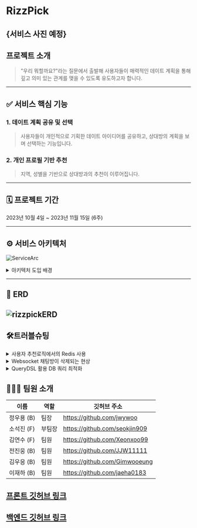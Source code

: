 # RizzPick

## {서비스 사진 예정}

## 프로젝트 소개

> "우리 뭐할까요?"라는 질문에서 출발해 사용자들이 매력적인 데이트 계획을 통해 깊고 의미 있는 관계를 맺을 수 있도록 유도하고자 합니다.
---
## ✅ 서비스 핵심 기능

### **1. 데이트 계획 공유 및 선택** 
>사용자들이 개인적으로 기획한 데이트 아이디어를 공유하고, 상대방의 계획을 보며 선택하는 기능입니다.

### **2. 개인 프로필 기반 추천**

> 지역, 성별을 기반으로 상대방과의 추천이 이루어집니다.

---
## 🗓 프로젝트 기간
2023년 10월 4일 ~ 2023년 11월 15일 (6주)

---
## ⚙️ 서비스 아키텍처
![ServiceArc](https://github.com/RizzPick/RizzPick-backend/assets/114673187/8279253d-1b33-454b-ab92-b62182f049b2
)

<details>
<summary>아키텍처 도입 배경</summary>
<div markdown="1">

- ### **Nginx**

  기존 Apache의 WAS에서 추가적으로 HTTPS 연결과 대용량 이미지 처리 요청에 대한 설정이 필요하다 판단하여 추가하기로 결정.
  Nginx 는 Apache와 비교하여 더 빠른 성능을 제공하는 웹서버입니다. 웹사이트에서 높은 트래픽 처리와 안정성을 위해서 결정하였습니다.

- ### **GtHub Actions**

  프론트엔드와 백엔드의 효율적인 협업을 위한 자동배포를 진행
  GItHub Actions는 소스 코드의 변경 사항에대한 자동화된 CI/CD 파이프라인을 구축할 수 있습니다. 지속적인 통합 및 배포를 위해서 적용하였습니다.

- ### **Redis(EC2)**

  임시 데이터 사용과 캐싱에 적합하여 사용자의 빈번한 엑세스가 발생하는 데이터를 Redis에 저장하여 데이터 엑세스 속도를 높임.
  (EC2&Docker)

  EC2 인스턴스의 사용은 사용자에게 원하는 OS, 메모리, 스토리지 및 CPU 구성의 선택을 제공하여 Redis 서버의 성능과 용량을 쉽게 조절 할 수 있게합니다. 더불어, AWS의 EC는 수직 및 수평 스케일링이 가능해져 트래픽이나 데이터의증가에 따라 서버의 용량을 유연하게 조절할 수 있습니다. AWS의 보안 그룹을 활용하면 특정 IP 주소나 범위에 한해서만 Redis 서버에 액세스를 제한할 수 있게 됩니다.

- ### **Swagger**

  프론트엔드와 백엔드의 빠르고 직관적인 의사소통을 목적으로 API의 기능을 문서화하고 테스트하기 위해 적용
  Swagger는 API 문서화와 테스트 도구로서 개발자들이 API의 동작을 쉽게 이해하고 테스트 할 수 있게 도와줍니다. API의 투명성과 테스트 용이성을 위해서 적용하였습니다.

- ### **Docker Hub**

  추후 EC2의 서버 인스턴스 내에서 다중 컨테이너와 Nginx를 활용해 다중 처리를 진행하기 위해서 먼저 Docker Hub에서 배포를 진행하기 위해 사용을 결정함. 또한 개발에 프로그램을 실행하기전 컴파일 단계에서 오류를 찾을 수 있다는 장점으로 사용을 결정함.

- ### **QueryDSL**

  Soft Delete와 사용자 추천 로직에 있어 복잡해진 쿼리문을 직관적으로 바꾸기 위해 QueryDSL을 사용하였고 추가적으로 POST, UPDATE, DELETE를 제외한 GET 요청에 있어서 QueryDSL을 적용하기로 결정함.

- ### **WebSocket**

  서버와 클라이언트간의 실시간 연결을 제공하여 실시간 채팅 기능을 구현하기 위해서 적용

- ### **SSE(Redis PUB/SUB)**

  (SSE) 서버와 클라이언트간의 실시간 연결을 제공하여 실시간 알림 푸시 기능을 구현하기 위해서 적용
  (PUB/SUB) 다수의 클라이언트에게 알림을 효과적으로 전달하기 위해 적용

  서버에서 발생한 이벤트를 PUB/SUB 으로 관리하여, 토픽을 구독한 구독자에게 SSE를 통해 효과적인 실시간 알림 기능을 구현
</div>
</details>

---
## 📑 ERD
![rizzpickERD](https://github.com/RizzPick/RizzPick-backend/assets/114673187/f31b76f4-3221-4fe0-9d16-5150c080e8b7
)
---
## 🛠트러블슈팅

<details>
<summary>사용자 추천로직에서의 Redis 사용</summary>
<div markdown="2">

> 문제

사용자별 추천 로직을 만들기 위해 Recommendations라는 Entity를 만들어서 관리하려 했으나 유저별로 Recommendations를 추가할시 MySQL에 너무 많은 양의 쿼리가 만들어지는게 예상이 됐고 너무 많은 요청이 보내질 거라 예상된다.

> 오류 해결 시도

Redis를 활용하여 사용자가 로그인한 시점에 Recommendations라는 Entity를 만들어 저장하고 일정 시간이 지난 뒤 혹은 유저가 로그아웃하면 Redis에서 삭제를 한다.

하지만, Redis 사용자에 대한 정보를 담는다 하더라도 MySQL에서 사용자 프로필을 다시 조회해야 했고 사용자 프로필 자체를 Redis에 저장하게 되면 조회를 하지 못하는 문제가 생겼다. 추가적으로 MVP내에서 사용자 추천 필터를 확실히 정하지 않았기에 서비스 적으로도 효율적으로도 Redis를 사용할 이유가 없어졌다.

> 오류 해결 방법

사용자 추천 API를 사용자별로 설정하게 만들어지기 전까지 MySQL에서 조회하는 방식을 사용한다.
</div>
</details>

<details>
<summary>Websocket 채팅방이 삭제되는 현상</summary>
<div markdown="3">

> 문제

Websocket을 활용하여 실시간 채팅 기능을 구현하던 중, 실시간 채팅 후 예기치 않게 채팅방이 랜덤하게 삭제되거나 해당 사용자가 채팅방에서 삭제되는 현상이 있었다.

> 오류 해결 시도

    
Websocket의 경우 백엔드에서만으로는 이러한 문제를 정확하게 파악하기가 어려웠다. 그래서 프론트엔드 팀과 협업을 시작했고, 양쪽 모두의 코드를 상호 검토해 보면서 오류의 원인을 찾으려고 노력했다. 이 과정에서 발생한 오류 로그를 기반으로 구글링을 진행했고, ChatGPT의 도움도 받아 원인을 해결하려고 했다.
    
> 오류 해결 방법

    
문제 상황에서 다음과 같은 에러 로그가 관찰되었다.

```java
com.willyoubackend.global.exception.CustomException: null
        at com.willyoubackend.domain.websocket.service.ChatRoomService.validateChatRoomId(ChatRoomService.java:132) ...
        ...
        at java.base/java.lang.Thread.run(Thread.java:833) ...
```
    
로그 내용을 보면, **`ChatRoomService`**의 **`validateChatRoomId`** 메서드에서 **`CustomException`**이 발생하고 있었다. 이 메서드는 **`ChatRoomId`**의 유효성을 검사하는 코드로 이 로그는 이 유효성 검사에서 문제가 발생했음을 나타내주고 있었다.
    
문제 해결의 핵심은 아래의 **`ChatRoomId`** 검증 코드를 수정하는 것이었다.
    
```java
// chatRoomId 검사 메서드
private void validateChatRoomId(Long chatRoomId) {
    if (chatRoomId == null) {
        throw new CustomException(ErrorCode.INVALID_CHATROOM_ID);
    }
}
   ```
    
이 코드를 일시적으로 삭제한 후 다시 실행해 보니, 문제가 해결된 것을 확인할 수 있었다.

</div>
</details>

<details>
<summary>QueryDSL 활용 DB 쿼리 최적화</summary>
<div markdown="4">

> 문제

1. 사용자 목록을 가져오기 위해서 JPA를 사용하여 쿼리를 작성했음. 그러나 이 방법을 사용했을때 쿼리문이 길었으며, 유연성이 떨어졌음.
2. 특정 쿼리 조회 시 요청별로 구성하는 값이 다를경우 다른 요청을 만들거나 쿼리문이 복잡해지는 상황이 발생.

> 오류 해결 시도

1. 문제를 해결하기 위해 QueryDSL 을 도입하여 쿼리문을 더 간결하고 유연하게 작성하려고 했음. 코드의 가독성과 유연성은 좋아졌지만, 쿼리문의 길이는 JPA만을 사용했을 때와 비슷했음.

> 오류 해결 방법

1. QueryDSL의 ‘leftJoin’ 과 ‘fetchJoin’ 기능을 활용하여 쿼리문을 최적화함. 이 기능을 통해 필요 필요한 데이터를 한 번의 쿼리로 가져오하게 하여, 실행되는 쿼리문의 수를 줄임.
</div>
</details>


## 🧑🏻‍💻 팀원 소개

| 이름      | 역할  | 깃허브 주소                         |
|---------|-----|-------------------------------|
| 정우용 (B) | 팀장  | https://github.com/jwywoo     |
| 소석진 (F) | 부팀장 | https://github.com/seokjin909    |
| 김연수 (F) | 팀원  | https://github.com/Xeonxoo99    |
| 전진웅 (B) | 팀원  | https://github.com/JJW11111   |
| 김우응 (B) | 팀원  | https://github.com/Gimwooeung |
| 이재하 (B) | 팀원  | https://github.com/jaeha0183  |



## [프론트 깃허브 링크](https://github.com/RizzPick/RizzPick-backend)
## [백엔드 깃허브 링크](https://github.com/RizzPick/RizzPick-frontEnd)

